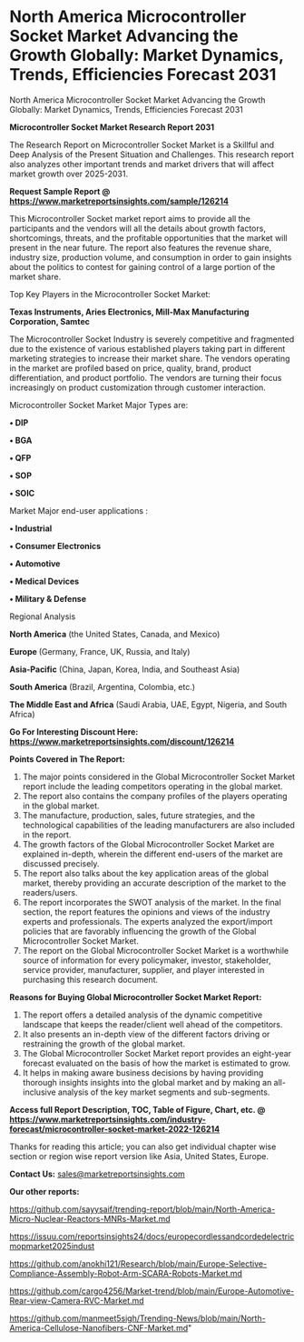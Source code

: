 # North America Microcontroller Socket Market Advancing the Growth Globally: Market Dynamics, Trends, Efficiencies Forecast 2031
 North America Microcontroller Socket Market Advancing the Growth Globally: Market Dynamics, Trends, Efficiencies Forecast 2031

<strong>Microcontroller Socket Market Research Report 2031</strong>

The Research Report on Microcontroller Socket Market is a Skillful and Deep Analysis of the Present Situation and Challenges. This research report also analyzes other important trends and market drivers that will affect market growth over 2025-2031.

<strong>Request Sample Report @ <a href=https://www.marketreportsinsights.com/sample/126214>https://www.marketreportsinsights.com/sample/126214</a></strong>

This Microcontroller Socket market report aims to provide all the participants and the vendors will all the details about growth factors, shortcomings, threats, and the profitable opportunities that the market will present in the near future. The report also features the revenue share, industry size, production volume, and consumption in order to gain insights about the politics to contest for gaining control of a large portion of the market share.

Top Key Players in the Microcontroller Socket Market:

<strong>Texas Instruments, Aries Electronics, Mill-Max Manufacturing Corporation, Samtec</strong>

The Microcontroller Socket Industry is severely competitive and fragmented due to the existence of various established players taking part in different marketing strategies to increase their market share. The vendors operating in the market are profiled based on price, quality, brand, product differentiation, and product portfolio. The vendors are turning their focus increasingly on product customization through customer interaction.

Microcontroller Socket Market Major Types are:

<strong>• DIP

• BGA

• QFP

• SOP

• SOIC</strong>

Market Major end-user applications :

<strong>• Industrial

• Consumer Electronics

• Automotive

• Medical Devices

• Military & Defense</strong>

Regional Analysis

</u><strong><b>North America</b></strong> (the United States, Canada, and Mexico)

<strong><b>Europe </b></strong>(Germany, France, UK, Russia, and Italy)

<strong><b>Asia-Pacific</b></strong> (China, Japan, Korea, India, and Southeast Asia)

<strong><b>South America</b></strong> (Brazil, Argentina, Colombia, etc.)

<strong><b>The Middle East and Africa</b></strong> (Saudi Arabia, UAE, Egypt, Nigeria, and South Africa)

<strong>Go For Interesting Discount Here: <a href=https://www.marketreportsinsights.com/discount/126214>https://www.marketreportsinsights.com/discount/126214</a></strong>

<strong>Points Covered in The Report:</strong>
<ol>
  <li>The major points considered in the Global Microcontroller Socket Market report include the leading competitors operating in the global market.</li>
  <li>The report also contains the company profiles of the players operating in the global market.</li>
  <li>The manufacture, production, sales, future strategies, and the technological capabilities of the leading manufacturers are also included in the report.</li>
  <li>The growth factors of the Global Microcontroller Socket Market are explained in-depth, wherein the different end-users of the market are discussed precisely.</li>
  <li>The report also talks about the key application areas of the global market, thereby providing an accurate description of the market to the readers/users.</li>
  <li>The report incorporates the SWOT analysis of the market. In the final section, the report features the opinions and views of the industry experts and professionals. The experts analyzed the export/import policies that are favorably influencing the growth of the Global Microcontroller Socket Market.</li>
  <li>The report on the Global Microcontroller Socket Market is a worthwhile source of information for every policymaker, investor, stakeholder, service provider, manufacturer, supplier, and player interested in purchasing this research document.</li>
</ol>
<strong>Reasons for Buying Global Microcontroller Socket Market Report:</strong>

<ol>
  <li>The report offers a detailed analysis of the dynamic competitive landscape that keeps the reader/client well ahead of the competitors.</li>
  <li>It also presents an in-depth view of the different factors driving or restraining the growth of the global market.</li>
  <li>The Global Microcontroller Socket Market report provides an eight-year forecast evaluated on the basis of how the market is estimated to grow.</li>
  <li>It helps in making aware business decisions by having providing thorough insights insights into the global market and by making an all-inclusive analysis of the key market segments and sub-segments.</li>
</ol>
<strong>Access full Report Description, TOC, Table of Figure, Chart, etc. @ <a href=https://www.marketreportsinsights.com/industry-forecast/microcontroller-socket-market-2022-126214>https://www.marketreportsinsights.com/industry-forecast/microcontroller-socket-market-2022-126214</a></strong>


Thanks for reading this article; you can also get individual chapter wise section or region wise report version like Asia, United States, Europe.

<strong>Contact Us:</strong>
sales@marketreportsinsights.com

<strong>Our other reports:</strong>

<a href=https://github.com/sayysaif/trending-report/blob/main/North-America-Micro-Nuclear-Reactors-MNRs-Market.md>https://github.com/sayysaif/trending-report/blob/main/North-America-Micro-Nuclear-Reactors-MNRs-Market.md</a>

<a href=https://issuu.com/reportsinsights24/docs/europecordlessandcordedelectricmopmarket2025indust>https://issuu.com/reportsinsights24/docs/europecordlessandcordedelectricmopmarket2025indust</a>

<a href=https://github.com/anokhi121/Research/blob/main/Europe-Selective-Compliance-Assembly-Robot-Arm-SCARA-Robots-Market.md>https://github.com/anokhi121/Research/blob/main/Europe-Selective-Compliance-Assembly-Robot-Arm-SCARA-Robots-Market.md</a>

<a href=https://github.com/cargo4256/Market-trend/blob/main/Europe-Automotive-Rear-view-Camera-RVC-Market.md>https://github.com/cargo4256/Market-trend/blob/main/Europe-Automotive-Rear-view-Camera-RVC-Market.md</a>

<a href=https://github.com/manmeet5sigh/Trending-News/blob/main/North-America-Cellulose-Nanofibers-CNF-Market.md>https://github.com/manmeet5sigh/Trending-News/blob/main/North-America-Cellulose-Nanofibers-CNF-Market.md</a>"
